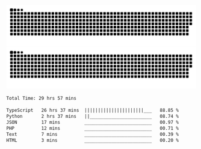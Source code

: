 ![github contribution grid snake animation](https://raw.githubusercontent.com/Madscientiste/Madscientiste/output/github-contribution-grid-snake-dark.svg#gh-dark-mode-only)
![github contribution grid snake animation](https://raw.githubusercontent.com/Madscientiste/Madscientiste/output/github-contribution-grid-snake.svg#gh-light-mode-only)

<!--START_SECTION:waka-->

```text
Total Time: 29 hrs 57 mins

TypeScript   26 hrs 37 mins  ||||||||||||||||||||||___   88.85 %
Python       2 hrs 37 mins   ||_______________________   08.74 %
JSON         17 mins         _________________________   00.97 %
PHP          12 mins         _________________________   00.71 %
Text         7 mins          _________________________   00.39 %
HTML         3 mins          _________________________   00.20 %
```

<!--END_SECTION:waka-->
